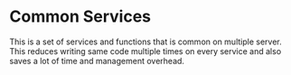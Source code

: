 # Common Services
This is a set of services and functions that is common on multiple server. This reduces writing same code multiple times on every service and also saves a lot of time and management overhead.
 